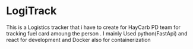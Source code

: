 # LogiTrack
This is a Logistics tracker that i have to create for HayCarb PD team for tracking fuel card amoung the person . I mainly Used python(FastApi) and react for development and Docker also for containerization  
